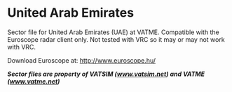 United Arab Emirates
========

Sector file for United Arab Emirates (UAE) at VATME. Compatible with the Euroscope radar client only. Not tested with VRC so it may or may not work with VRC.

Download Euroscope at: http://www.euroscope.hu/

  
***Sector files are property of VATSIM (www.vatsim.net) and VATME (www.vatme.net)***
